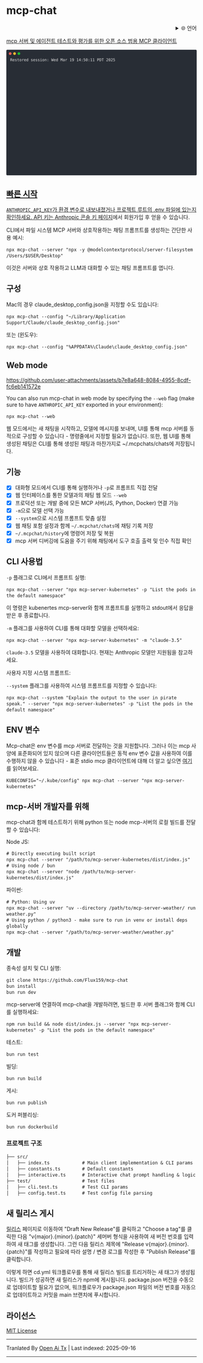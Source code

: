 
# mcp-chat

<div align="right">
  <details>
    <summary >🌐 언어</summary>
    <div>
      <div align="center">
        <a href="https://openaitx.github.io/view.html?user=Flux159&project=mcp-chat&lang=en">English</a>
        | <a href="https://openaitx.github.io/view.html?user=Flux159&project=mcp-chat&lang=zh-CN">简体中文</a>
        | <a href="https://openaitx.github.io/view.html?user=Flux159&project=mcp-chat&lang=zh-TW">繁體中文</a>
        | <a href="https://openaitx.github.io/view.html?user=Flux159&project=mcp-chat&lang=ja">日本語</a>
        | <a href="https://openaitx.github.io/view.html?user=Flux159&project=mcp-chat&lang=ko">한국어</a>
        | <a href="https://openaitx.github.io/view.html?user=Flux159&project=mcp-chat&lang=hi">हिन्दी</a>
        | <a href="https://openaitx.github.io/view.html?user=Flux159&project=mcp-chat&lang=th">ไทย</a>
        | <a href="https://openaitx.github.io/view.html?user=Flux159&project=mcp-chat&lang=fr">Français</a>
        | <a href="https://openaitx.github.io/view.html?user=Flux159&project=mcp-chat&lang=de">Deutsch</a>
        | <a href="https://openaitx.github.io/view.html?user=Flux159&project=mcp-chat&lang=es">Español</a>
        | <a href="https://openaitx.github.io/view.html?user=Flux159&project=mcp-chat&lang=it">Italiano</a>
        | <a href="https://openaitx.github.io/view.html?user=Flux159&project=mcp-chat&lang=ru">Русский</a>
        | <a href="https://openaitx.github.io/view.html?user=Flux159&project=mcp-chat&lang=pt">Português</a>
        | <a href="https://openaitx.github.io/view.html?user=Flux159&project=mcp-chat&lang=nl">Nederlands</a>
        | <a href="https://openaitx.github.io/view.html?user=Flux159&project=mcp-chat&lang=pl">Polski</a>
        | <a href="https://openaitx.github.io/view.html?user=Flux159&project=mcp-chat&lang=ar">العربية</a>
        | <a href="https://openaitx.github.io/view.html?user=Flux159&project=mcp-chat&lang=fa">فارسی</a>
        | <a href="https://openaitx.github.io/view.html?user=Flux159&project=mcp-chat&lang=tr">Türkçe</a>
        | <a href="https://openaitx.github.io/view.html?user=Flux159&project=mcp-chat&lang=vi">Tiếng Việt</a>
        | <a href="https://openaitx.github.io/view.html?user=Flux159&project=mcp-chat&lang=id">Bahasa Indonesia</a>
        | <a href="https://openaitx.github.io/view.html?user=Flux159&project=mcp-chat&lang=as">অসমীয়া</
      </div>
    </div>
  </details>

</div>

mcp 서버 및 에이전트 테스트와 평가를 위한 오픈 소스 범용 MCP 클라이언트

<p align="center">
  <img width="600" src="https://raw.githubusercontent.com/Flux159/mcp-chat/refs/heads/main/mcpchat.svg">
</p>

## 빠른 시작

`ANTHROPIC_API_KEY`가 환경 변수로 내보내졌거나 프로젝트 루트의 .env 파일에 있는지 확인하세요. API 키는 [Anthropic 콘솔 키 페이지](https://console.anthropic.com/settings/keys)에서 회원가입 후 얻을 수 있습니다.

CLI에서 파일 시스템 MCP 서버와 상호작용하는 채팅 프롬프트를 생성하는 간단한 사용 예시:

```shell
npx mcp-chat --server "npx -y @modelcontextprotocol/server-filesystem /Users/$USER/Desktop"
```
이것은 서버와 상호 작용하고 LLM과 대화할 수 있는 채팅 프롬프트를 엽니다.

## 구성

Mac의 경우 claude_desktop_config.json을 지정할 수도 있습니다:


```shell
npx mcp-chat --config "~/Library/Application Support/Claude/claude_desktop_config.json"
```

또는 (윈도우):

```shell
npx mcp-chat --config "%APPDATA%\Claude\claude_desktop_config.json"
```

## Web mode

https://github.com/user-attachments/assets/b7e8a648-8084-4955-8cdf-fc6eb141572e

You can also run mcp-chat in web mode by specifying the `--web` flag (make sure to have `ANTHROPIC_API_KEY` exported in your environment):

```shell
npx mcp-chat --web
```
웹 모드에서는 새 채팅을 시작하고, 모델에 메시지를 보내며, UI를 통해 mcp 서버를 동적으로 구성할 수 있습니다 - 명령줄에서 지정할 필요가 없습니다. 또한, 웹 UI를 통해 생성된 채팅은 CLI를 통해 생성된 채팅과 마찬가지로 ~/.mcpchats/chats에 저장됩니다.

## 기능

- [x] 대화형 모드에서 CLI를 통해 실행하거나 `-p`로 프롬프트 직접 전달
- [x] 웹 인터페이스를 통한 모델과의 채팅 웹 모드 `--web`
- [x] 프로덕션 또는 개발 중에 모든 MCP 서버(JS, Python, Docker) 연결 가능
- [x] `-m`으로 모델 선택 가능
- [x] `--system`으로 시스템 프롬프트 맞춤 설정
- [x] 웹 채팅 포함 설정과 함께 `~/.mcpchat/chats`에 채팅 기록 저장
- [x] `~/.mcpchat/history`에 명령어 저장 및 복원
- [x] mcp 서버 디버깅에 도움을 주기 위해 채팅에서 도구 호출 출력 및 인수 직접 확인

## CLI 사용법

`-p` 플래그로 CLI에서 프롬프트 실행:


```shell
npx mcp-chat --server "npx mcp-server-kubernetes" -p "List the pods in the default namespace"
```

이 명령은 kubenertes mcp-server와 함께 프롬프트를 실행하고 stdout에서 응답을 받은 후 종료합니다.

`-m` 플래그를 사용하여 CLI를 통해 대화할 모델을 선택하세요:

```shell
npx mcp-chat --server "npx mcp-server-kubernetes" -m "claude-3.5"
```
`claude-3.5` 모델을 사용하여 대화합니다. 현재는 Anthropic 모델만 지원됨을 참고하세요.

사용자 지정 시스템 프롬프트:

`--system` 플래그를 사용하여 시스템 프롬프트를 지정할 수 있습니다:


```shell
npx mcp-chat --system "Explain the output to the user in pirate speak." --server "npx mcp-server-kubernetes" -p "List the pods in the default namespace"
```

## ENV 변수

Mcp-chat은 env 변수를 mcp 서버로 전달하는 것을 지원합니다. 그러나 이는 mcp 사양에 표준화되어 있지 않으며 다른 클라이언트들은 동적 env 변수 값을 사용하여 이를 수행하지 않을 수 있습니다 - 표준 stdio mcp 클라이언트에 대해 더 알고 싶으면 [여기](https://github.com/Flux159/mcp-server-kubernetes/issues/148#issuecomment-2950181666)를 읽어보세요.

```shell
KUBECONFIG="~/.kube/config" npx mcp-chat --server "npx mcp-server-kubernetes"
```

## mcp-서버 개발자를 위해

mcp-chat과 함께 테스트하기 위해 python 또는 node mcp-서버의 로컬 빌드를 전달할 수 있습니다:

Node JS:

```shell
# Directly executing built script
npx mcp-chat --server "/path/to/mcp-server-kubernetes/dist/index.js"
# Using node / bun
npx mcp-chat --server "node /path/to/mcp-server-kubernetes/dist/index.js"
```

파이썬:

```shell
# Python: Using uv
npx mcp-chat --server "uv --directory /path/to/mcp-server-weather/ run weather.py"
# Using python / python3 - make sure to run in venv or install deps globally
npx mcp-chat --server "/path/to/mcp-server-weather/weather.py"
```

## 개발

종속성 설치 및 CLI 실행:

```shell
git clone https://github.com/Flux159/mcp-chat
bun install
bun run dev
```
mcp-server에 연결하여 mcp-chat을 개발하려면, 빌드한 후 서버 플래그와 함께 CLI를 실행하세요:


```shell
npm run build && node dist/index.js --server "npx mcp-server-kubernetes" -p "List the pods in the default namespace"
```
테스트:


```shell
bun run test
```
빌딩:


```shell
bun run build
```

게시:

```shell
bun run publish
```

도커 퍼블리싱:

```shell
bun run dockerbuild
```

### 프로젝트 구조

```
├── src/
│   ├── index.ts            # Main client implementation & CLI params
│   ├── constants.ts        # Default constants
│   ├── interactive.ts      # Interactive chat prompt handling & logic
├── test/                   # Test files
│   ├── cli.test.ts         # Test CLI params
│   ├── config.test.ts      # Test config file parsing
```
## 새 릴리스 게시

[릴리스](https://github.com/Flux159/mcp-chat/releases) 페이지로 이동하여 "Draft New Release"를 클릭하고 "Choose a tag"를 클릭한 다음 "v{major}.{minor}.{patch}" 세머버 형식을 사용하여 새 버전 번호를 입력하여 새 태그를 생성합니다. 그런 다음 릴리스 제목에 "Release v{major}.{minor}.{patch}"를 작성하고 필요에 따라 설명 / 변경 로그를 작성한 후 "Publish Release"를 클릭합니다.

이렇게 하면 cd.yml 워크플로우를 통해 새 릴리스 빌드를 트리거하는 새 태그가 생성됩니다. 빌드가 성공하면 새 릴리스가 npm에 게시됩니다. package.json 버전을 수동으로 업데이트할 필요가 없으며, 워크플로우가 package.json 파일의 버전 번호를 자동으로 업데이트하고 커밋을 main 브랜치에 푸시합니다.

## 라이선스

[MIT License](https://github.com/Flux159/mcp-chat/blob/main/LICENSE)




---


Tranlated By [Open Ai Tx](https://github.com/OpenAiTx/OpenAiTx) | Last indexed: 2025-09-16


---